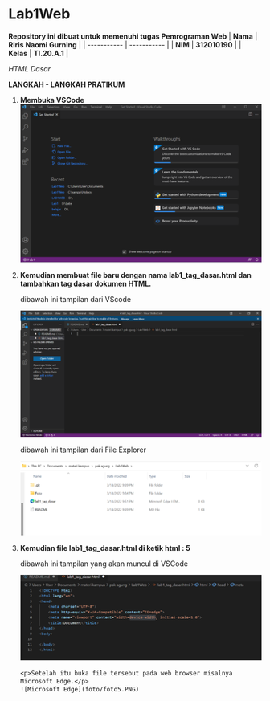 # Lab1Web

<strong>Repository ini dibuat untuk memenuhi tugas Pemrograman Web</strong>
| <strong>Nama</strong>      | <strong>Riris Naomi Gurning</strong>  |
| ----------- | ----------- |
| <strong>NIM</strong>     | <strong>312010190</strong>       |
| <strong>Kelas</strong>   | <strong>TI.20.A.1</strong>        |

<p><i>HTML Dasar</i></p>

<p><strong>LANGKAH - LANGKAH PRATIKUM</strong></p>

1. <strong>Membuka VSCode</strong> 
![Membuka VSCode](foto/foto1.PNG)

2. <strong>Kemudian membuat file baru dengan nama lab1_tag_dasar.html dan tambahkan tag dasar dokumen
HTML.</strong>
        <p>dibawah ini tampilan dari VScode</p>
            ![VSCode](foto/foto2.PNG)
        <p>dibawah ini tampilan dari File Explorer</p> 
            ![File Explorer](foto/foto3.PNG)

3. <strong>Kemudian file lab1_tag_dasar.html di ketik html : 5</strong>
       <p>dibawah ini tampilan yang akan muncul di VSCode</p>
       ![VSCode](foto/foto4.PNG)

       <p>Setelah itu buka file tersebut pada web browser misalnya Microsoft Edge.</p>
       ![Microsoft Edge](foto/foto5.PNG)


